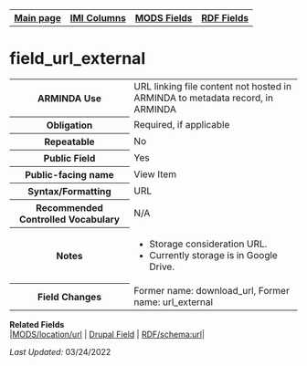 <!DOCTYPE html>
<html>

<body>
<table style="width:100%">
  <tr>
    <th><a href="index.md">Main page</a></th>
	<th><a href="IMI.md">IMI Columns</a></th>
    <th><a href="MODS.md">MODS Fields</a></th>
    <th><a href="RDF.md">RDF Fields</a></th>
  </tr>
</table>

<h1>field_url_external</h1>
<table>
<tr>
	<th>ARMINDA Use</th>
	<td>URL linking file content not hosted in ARMINDA to metadata record, in ARMINDA </td>
</tr>
<tr>
	<th>Obligation</th>	<td>Required, if applicable</td>
</tr>
<tr>
	<th>Repeatable</th>
	<td>No</td>
</tr>
<tr>
	<th>Public Field</th>
	<td>Yes</td>
</tr>
<tr>
	<th>Public-facing name</th>
	<td>View Item</td>
</tr>
<tr>
	<th>Syntax/Formatting</th>
	<td>URL</td>
</tr>
<tr>
	<th>Recommended Controlled Vocabulary</th>
	<td>N/A</td>
</tr>
<tr>
	<th>Notes</th>
	<td>
		<ul>
			<li>Storage consideration URL.</li>
			<li>Currently storage is in Google Drive.</li>
		</ul>
	</td>
</tr>
<tr>
	<th>Field Changes</th>
	<td>Former name: download_url, Former name: url_external</td>
</tr>
</table>
<dl>
	<dt><b>Related Fields</b></dt>
		|<a href="mods.location.url.md">MODS/location/url</a> 
		| <a href="DrupalFields.md#view-item">Drupal Field</a>
		| <a href="rdf.schema.url.md">RDF/schema:url</a>|
</dl>
<p><i>Last Updated: </i>03/24/2022</p>
</body>
</html>
